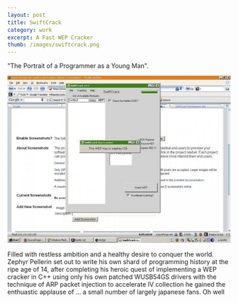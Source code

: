 ```yaml
---
layout: post
title: SwiftCrack 
category: work
excerpt: A Fast WEP Cracker 
thumb: /images/swiftcrack.png
---
```


<div class="txt">
<p>"The Portrait of a Programmer as a Young Man".</p>
<p><img src="/images/swiftcrack_large.png"></p>
<p>Filled with restless ambition and a healthy desire to conquer the world. Zephyr Pellerin set out to write his own shard of programming history at the ripe age of 14, after completing his heroic quest of implementing a WEP cracker in C++ using only his own patched WUSB54GS drivers with the technique of ARP packet injection to accelerate IV collection he gained the enthuastic applause of ... a small number of largely japanese fans. Oh well</p>
</div>
